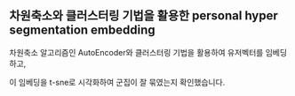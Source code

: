 ## 차원축소와 클러스터링 기법을 활용한 personal hyper segmentation embedding

차원축소 알고리즘인 AutoEncoder와 클러스터링 기법을 활용하여 유저벡터를 임베딩하고,

이 임베딩을 t-sne로 시각화하여 군집이 잘 묶였는지 확인했습니다.
